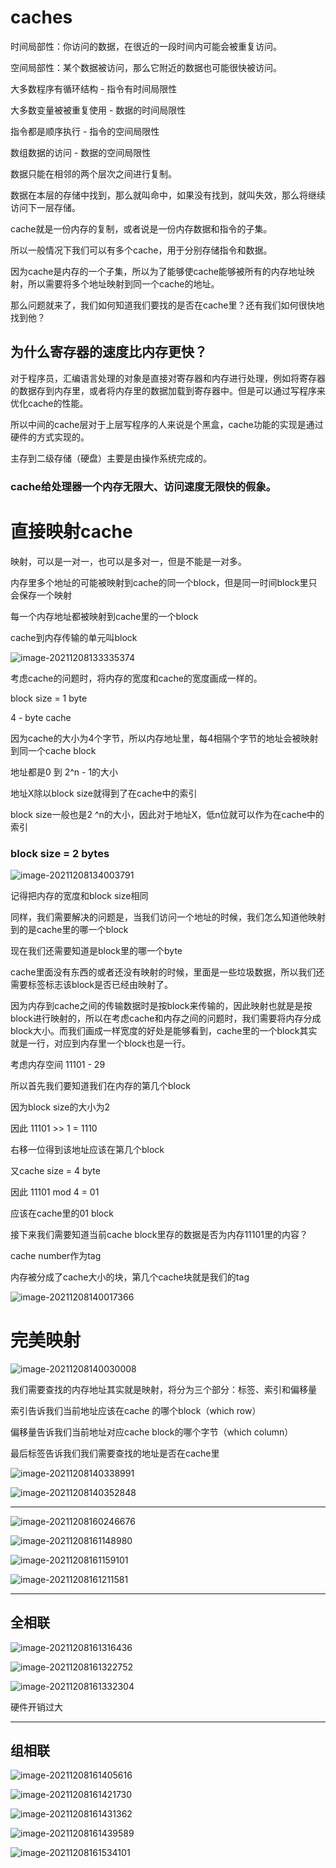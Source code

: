 # caches



时间局部性：你访问的数据，在很近的一段时间内可能会被重复访问。

空间局部性：某个数据被访问，那么它附近的数据也可能很快被访问。



大多数程序有循环结构 - 指令有时间局限性

大多数变量被被重复使用 - 数据的时间局限性

指令都是顺序执行 - 指令的空间局限性

数组数据的访问 - 数据的空间局限性



数据只能在相邻的两个层次之间进行复制。



数据在本层的存储中找到，那么就叫命中，如果没有找到，就叫失效，那么将继续访问下一层存储。



cache就是一份内存的复制，或者说是一份内存数据和指令的子集。

所以一般情况下我们可以有多个cache，用于分别存储指令和数据。



因为cache是内存的一个子集，所以为了能够使cache能够被所有的内存地址映射，所以需要将多个地址映射到同一个cache的地址。

那么问题就来了，我们如何知道我们要找的是否在cache里？还有我们如何很快地找到他？



## 为什么寄存器的速度比内存更快？





对于程序员，汇编语言处理的对象是直接对寄存器和内存进行处理，例如将寄存器的数据存到内存里，或者将内存里的数据加载到寄存器中。但是可以通过写程序来优化cache的性能。

所以中间的cache层对于上层写程序的人来说是个黑盒，cache功能的实现是通过硬件的方式实现的。

主存到二级存储（硬盘）主要是由操作系统完成的。



### cache给处理器一个内存无限大、访问速度无限快的假象。



# 直接映射cache

映射，可以是一对一，也可以是多对一，但是不能是一对多。

内存里多个地址的可能被映射到cache的同一个block，但是同一时间block里只会保存一个映射

每一个内存地址都被映射到cache里的一个block

cache到内存传输的单元叫block



![image-20211208133335374](https://raw.githubusercontent.com/RogersLj/Image/master/PicGo/image-20211208133335374.png)



考虑cache的问题时，将内存的宽度和cache的宽度画成一样的。

block size = 1 byte

4 - byte cache



因为cache的大小为4个字节，所以内存地址里，每4相隔个字节的地址会被映射到同一个cache block



地址都是0 到 2^n - 1的大小

地址X除以block size就得到了在cache中的索引

block size一般也是2 ^n的大小，因此对于地址X，低n位就可以作为在cache中的索引



### block size = 2 bytes

![image-20211208134003791](https://raw.githubusercontent.com/RogersLj/Image/master/PicGo/image-20211208134003791.png)



记得把内存的宽度和block size相同

同样，我们需要解决的问题是，当我们访问一个地址的时候，我们怎么知道他映射到的是cache里的哪一个block

现在我们还需要知道是block里的哪一个byte



cache里面没有东西的或者还没有映射的时候，里面是一些垃圾数据，所以我们还需要标签标志该block是否已经由映射了。



因为内存到cache之间的传输数据时是按block来传输的，因此映射也就是是按block进行映射的，所以在考虑cache和内存之间的问题时，我们需要将内存分成block大小。而我们画成一样宽度的好处是能够看到，cache里的一个block其实就是一行，对应到内存里一个block也是一行。



考虑内存空间 11101 - 29

所以首先我们要知道我们在内存的第几个block

因为block size的大小为2

因此 11101 >> 1 = 1110

右移一位得到该地址应该在第几个block

又cache size = 4 byte

因此 11101 mod 4  = 01

应该在cache里的01 block



接下来我们需要知道当前cache block里存的数据是否为内存11101里的内容？



cache number作为tag

内存被分成了cache大小的块，第几个cache块就是我们的tag

![image-20211208140017366](https://raw.githubusercontent.com/RogersLj/Image/master/PicGo/image-20211208140017366.png)





# 完美映射

![image-20211208140030008](https://raw.githubusercontent.com/RogersLj/Image/master/PicGo/image-20211208140030008.png)



我们需要查找的内存地址其实就是映射，将分为三个部分：标签、索引和偏移量

索引告诉我们当前地址应该在cache 的哪个block（which row）

偏移量告诉我们当前地址对应cache block的哪个字节（which column）

最后标签告诉我们我们需要查找的地址是否在cache里



![image-20211208140338991](https://raw.githubusercontent.com/RogersLj/Image/master/PicGo/image-20211208140338991.png)

![image-20211208140352848](https://raw.githubusercontent.com/RogersLj/Image/master/PicGo/image-20211208140352848.png)



---

![image-20211208160246676](https://raw.githubusercontent.com/RogersLj/Image/master/PicGo/image-20211208160246676.png)

![image-20211208161148980](https://raw.githubusercontent.com/RogersLj/Image/master/PicGo/image-20211208161148980.png)

![image-20211208161159101](https://raw.githubusercontent.com/RogersLj/Image/master/PicGo/image-20211208161159101.png)

![image-20211208161211581](https://raw.githubusercontent.com/RogersLj/Image/master/PicGo/image-20211208161211581.png)



---

## 全相联

![image-20211208161316436](https://raw.githubusercontent.com/RogersLj/Image/master/PicGo/image-20211208161316436.png)

![image-20211208161322752](https://raw.githubusercontent.com/RogersLj/Image/master/PicGo/image-20211208161322752.png)

![image-20211208161332304](https://raw.githubusercontent.com/RogersLj/Image/master/PicGo/image-20211208161332304.png)



硬件开销过大



---

## 组相联

![image-20211208161405616](https://raw.githubusercontent.com/RogersLj/Image/master/PicGo/image-20211208161405616.png)

![image-20211208161421730](https://raw.githubusercontent.com/RogersLj/Image/master/PicGo/image-20211208161421730.png)

![image-20211208161431362](https://raw.githubusercontent.com/RogersLj/Image/master/PicGo/image-20211208161431362.png)

![image-20211208161439589](https://raw.githubusercontent.com/RogersLj/Image/master/PicGo/image-20211208161439589.png)





![image-20211208161534101](https://raw.githubusercontent.com/RogersLj/Image/master/PicGo/image-20211208161534101.png)

